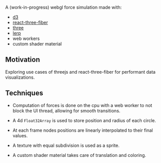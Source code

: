 A (work-in-progress) webgl force simulation made with:

- [d3](http://d3js.org)
- [react-three-fiber](https://github.com/react-spring/react-three-fiber)
- [three](http://threejs.org)
- [lerp](http://github.com/mattdesl/lerp)
- web workers
- custom shader material

## Motivation

Exploring use cases of threejs and react-three-fiber for performant data visualizations.

## Techniques

- Computation of forces is done on the cpu with a web worker to not block the UI thread, allowing for smooth transitions.

- A 4d `Float32Array` is used to store position and radius of each circle.

- At each frame nodes positions are linearly interpolated to their final values.

- A texture with equal subdivision is used as a sprite.

- A custom shader material takes care of translation and coloring.
